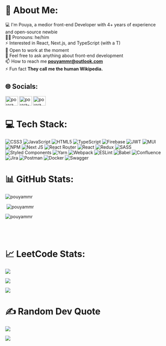 # 💫 About Me:

💻 I'm Pouya, a medior front-end Developer with 4+ years of experience and open-source newbie<br>🙋‍♂️ Pronouns: he/him<br>⚡️ Interested in React, Next.js, and TypeScript (with a T)<br>🔭 Open to work at the moment<br>💬 Feel free to ask anything about front-end development<br>📫 How to reach me [**pouyammr@outlook.com**](mailto:pouyammr@outlook.com)<br>⚡ Fun fact **They call me the human Wikipedia.**


## 🌐 Socials:

<a href="https://linkedin.com/in/pouyammr" target="blank"><img align="center" src="https://raw.githubusercontent.com/rahuldkjain/github-profile-readme-generator/master/src/images/icons/Social/linked-in-alt.svg" alt="pouyammr" height="30" width="40" /></a>
<a href="https://stackoverflow.com/users/12597506/pouya-mmr" target="blank"><img align="center" src="https://raw.githubusercontent.com/rahuldkjain/github-profile-readme-generator/master/src/images/icons/Social/stack-overflow.svg" alt="pouya-mmr" height="30" width="40" /></a>
<a href="https://www.leetcode.com/pouyammr" target="blank"><img align="center" src="https://raw.githubusercontent.com/rahuldkjain/github-profile-readme-generator/master/src/images/icons/Social/leet-code.svg" alt="pouyammr" height="30" width="40" /></a>


# 💻 Tech Stack:
![CSS3](https://img.shields.io/badge/css3-%231572B6.svg?style=for-the-badge&logo=css3&logoColor=white) ![JavaScript](https://img.shields.io/badge/javascript-%23323330.svg?style=for-the-badge&logo=javascript&logoColor=%23F7DF1E) ![HTML5](https://img.shields.io/badge/html5-%23E34F26.svg?style=for-the-badge&logo=html5&logoColor=white) ![TypeScript](https://img.shields.io/badge/typescript-%23007ACC.svg?style=for-the-badge&logo=typescript&logoColor=white) ![Firebase](https://img.shields.io/badge/firebase-%23039BE5.svg?style=for-the-badge&logo=firebase) ![JWT](https://img.shields.io/badge/JWT-black?style=for-the-badge&logo=JSON%20web%20tokens) ![MUI](https://img.shields.io/badge/MUI-%230081CB.svg?style=for-the-badge&logo=material-ui&logoColor=white) ![NPM](https://img.shields.io/badge/NPM-%23000000.svg?style=for-the-badge&logo=npm&logoColor=white) ![Next JS](https://img.shields.io/badge/Next-black?style=for-the-badge&logo=next.js&logoColor=white) ![React Router](https://img.shields.io/badge/React_Router-CA4245?style=for-the-badge&logo=react-router&logoColor=white) ![React](https://img.shields.io/badge/react-%2320232a.svg?style=for-the-badge&logo=react&logoColor=%2361DAFB) ![Redux](https://img.shields.io/badge/redux-%23593d88.svg?style=for-the-badge&logo=redux&logoColor=white) ![SASS](https://img.shields.io/badge/SASS-hotpink.svg?style=for-the-badge&logo=SASS&logoColor=white) ![Styled Components](https://img.shields.io/badge/styled--components-DB7093?style=for-the-badge&logo=styled-components&logoColor=white) ![Yarn](https://img.shields.io/badge/yarn-%232C8EBB.svg?style=for-the-badge&logo=yarn&logoColor=white) ![Webpack](https://img.shields.io/badge/webpack-%238DD6F9.svg?style=for-the-badge&logo=webpack&logoColor=black) ![ESLint](https://img.shields.io/badge/ESLint-4B3263?style=for-the-badge&logo=eslint&logoColor=white) ![Babel](https://img.shields.io/badge/Babel-F9DC3e?style=for-the-badge&logo=babel&logoColor=black) ![Confluence](https://img.shields.io/badge/confluence-%23172BF4.svg?style=for-the-badge&logo=confluence&logoColor=white) ![Jira](https://img.shields.io/badge/jira-%230A0FFF.svg?style=for-the-badge&logo=jira&logoColor=white) ![Postman](https://img.shields.io/badge/Postman-FF6C37?style=for-the-badge&logo=postman&logoColor=white) ![Docker](https://img.shields.io/badge/docker-%230db7ed.svg?style=for-the-badge&logo=docker&logoColor=white) ![Swagger](https://img.shields.io/badge/-Swagger-%23Clojure?style=for-the-badge&logo=swagger&logoColor=white)

# 📊 GitHub Stats:
<p><img align="center" src="https://github-readme-streak-stats.herokuapp.com/?user=pouyammr&theme=onedark" alt="pouyammr" /></p>

<p>&nbsp;<img align="center" src="https://github-readme-stats.vercel.app/api?username=pouyammr&show_icons=true&theme=onedark&locale=en" alt="pouyammr" /></p>

<p><img align="left" src="https://github-readme-stats.vercel.app/api/top-langs?username=pouyammr&show_icons=true&theme=onedark&locale=en&layout=compact" alt="pouyammr" /></p>

<br><br><br><br>

# 📈 LeetCode Stats:
        
![](https://leetcard.jacoblin.cool/pouyammr?theme=dark&font=Noto%20Sans%20Mono)

![](https://leetcard.jacoblin.cool/pouyammr?theme=dark&hide=ranking,total-solved-text,easy-solved-count,medium-solved-count,hard-solved-count,total-solved-bg,medium-solved-bg,easy-solved-bg,hard-solved-bg,total-solved-ring,medium-solved-progress,easy-solved-progress,hard-solved-progress,medium-solved-type,easy-solved-type,hard-solved-type&ext=heatmap&font=Noto%20Sans%20Mono)

![](https://leetcard.jacoblin.cool/pouyammr?theme=dark&hide=ranking,total-solved-text,easy-solved-count,medium-solved-count,hard-solved-count,total-solved-bg,medium-solved-bg,easy-solved-bg,hard-solved-bg,total-solved-ring,medium-solved-progress,easy-solved-progress,hard-solved-progress,medium-solved-type,easy-solved-type,hard-solved-type&ext=activity&font=Noto%20Sans%20Mono)
    
# ✍️ Random Dev Quote

![](https://quotes-github-readme.vercel.app/api?type=horizontal&theme=onedark)<br>

[![](https://visitcount.itsvg.in/api?id=pouyammr&icon=0&color=0)](https://visitcount.itsvg.in)
<!-- Proudly created with GPRM ( https://gprm.itsvg.in ) -->
